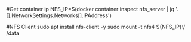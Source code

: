 #Get container ip
NFS_IP=$(docker container inspect nfs_server | jq '.[].NetworkSettings.Networks[].IPAddress')

#NFS Client
sudo apt install nfs-client -y
sudo mount -t nfs4 ${NFS_IP}:/ /data
